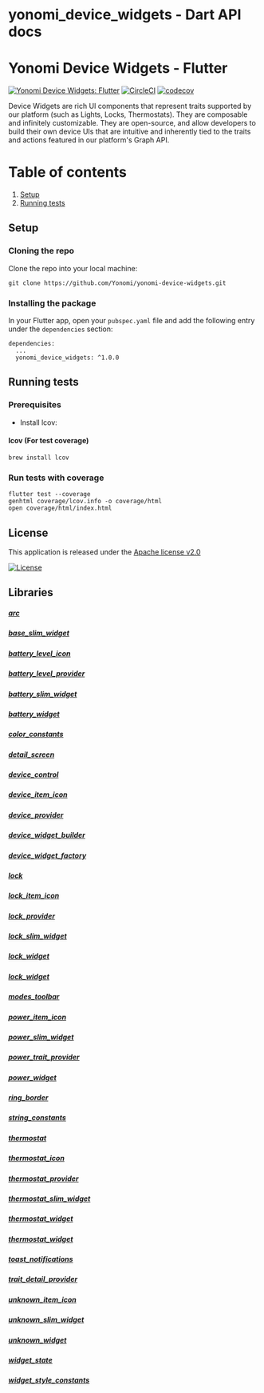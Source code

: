 


# yonomi_device_widgets - Dart API docs


<h1 id="yonomi-device-widgets---flutter">Yonomi Device Widgets - Flutter</h1>
<p><a href="https://www.yonomi.co/"><img src="https://img.shields.io/badge/Yonomi-Device_Widgets:_Flutter-lightgrey.svg?colorA=ffd500&amp;colorB=5c5c5c" alt="Yonomi Device Widgets: Flutter"></a>
<a href="https://app.circleci.com/pipelines/github/Yonomi/yonomi-device-widgets"><img src="https://circleci.com/gh/Yonomi/yonomi-device-widgets/tree/main.svg?style=shield&amp;circle-token=fdd9d9b47626dbcace0c6bc927805c73f2233d25" alt="CircleCI"></a>
<a href="https://codecov.io/gh/Yonomi/yonomi-device-widgets"><img src="https://codecov.io/gh/Yonomi/yonomi-device-widgets/branch/main/graph/badge.svg?token=52WBYAD9H9" alt="codecov"></a></p>
<p>Device Widgets are rich UI components that represent traits supported by our platform (such as Lights, Locks, Thermostats).  They are composable and infinitely customizable.  They are open-source, and allow developers to build their own device UIs that are intuitive and inherently tied to the traits and actions featured in our platform's Graph API.</p>
<h1 id="table-of-contents">Table of contents</h1>
<ol>
<li><a href="#install">Setup</a></li>
<li><a href="#run-tests">Running tests</a></li>
</ol>
<h2 id="setup-a-nameinstalla">Setup <a name="install"></a></h2>
<h3 id="cloning-the-repo">Cloning the repo</h3>
<p>Clone the repo into your local machine:</p>
<pre class="language-dart"><code>git clone https://github.com/Yonomi/yonomi-device-widgets.git
</code></pre>
<h3 id="installing-the-package">Installing the package</h3>
<p>In your Flutter app, open your <code>pubspec.yaml</code> file and add the following entry under the <code>dependencies</code> section:</p>
<pre class="language-dart"><code>dependencies:
  ...    
  yonomi_device_widgets: ^1.0.0
</code></pre>
<h2 id="running-testsa-namerun-testsa">Running tests<a name="run-tests"></a></h2>
<h3 id="prerequisites">Prerequisites</h3>
<ul>
<li>Install lcov:</li>
</ul>
<h4 id="lcov-for-test-coverage">lcov (For test coverage)</h4>
<p><code>brew install lcov</code></p>
<h3 id="run-tests-with-coverage">Run tests with coverage</h3>
<pre class="language-dart"><code>flutter test --coverage
genhtml coverage/lcov.info -o coverage/html
open coverage/html/index.html
</code></pre>
<h2 id="license-a-namelicensea">License <a name="license"></a></h2>
<p>This application is released under the <a href="LICENSE">Apache license v2.0</a></p>
<p><a href="https://opensource.org/licenses/Apache-2.0"><img src="https://img.shields.io/badge/License-Apache%202.0-blue.svg" alt="License"></a></p>


## Libraries

##### [arc](components_arc/components_arc-library.md)
 


##### [base_slim_widget](traits_slim_base_slim_widget/traits_slim_base_slim_widget-library.md)
 


##### [battery_level_icon](assets_traits_battery_level_icon/assets_traits_battery_level_icon-library.md)
 


##### [battery_level_provider](providers_battery_level_provider/providers_battery_level_provider-library.md)
 


##### [battery_slim_widget](traits_slim_battery_slim_widget/traits_slim_battery_slim_widget-library.md)
 


##### [battery_widget](traits_battery_widget/traits_battery_widget-library.md)
 


##### [color_constants](ui_color_constants/ui_color_constants-library.md)
 


##### [detail_screen](traits_detail_screen/traits_detail_screen-library.md)
 


##### [device_control](components_device_control/components_device_control-library.md)
 


##### [device_item_icon](assets_traits_device_item_icon/assets_traits_device_item_icon-library.md)
 


##### [device_provider](providers_device_provider/providers_device_provider-library.md)
 


##### [device_widget_builder](traits_device_widget_builder/traits_device_widget_builder-library.md)
 


##### [device_widget_factory](traits_device_widget_factory/traits_device_widget_factory-library.md)
 


##### [lock](devices_lock/devices_lock-library.md)
 


##### [lock_item_icon](assets_traits_lock_item_icon/assets_traits_lock_item_icon-library.md)
 


##### [lock_provider](providers_lock_provider/providers_lock_provider-library.md)
 


##### [lock_slim_widget](traits_slim_lock_slim_widget/traits_slim_lock_slim_widget-library.md)
 


##### [lock_widget](components_lock_widget/components_lock_widget-library.md)
 


##### [lock_widget](traits_lock_widget/traits_lock_widget-library.md)
 


##### [modes_toolbar](components_modes_toolbar/components_modes_toolbar-library.md)
 


##### [power_item_icon](assets_traits_power_item_icon/assets_traits_power_item_icon-library.md)
 


##### [power_slim_widget](traits_slim_power_slim_widget/traits_slim_power_slim_widget-library.md)
 


##### [power_trait_provider](providers_power_trait_provider/providers_power_trait_provider-library.md)
 


##### [power_widget](traits_power_widget/traits_power_widget-library.md)
 


##### [ring_border](ui_ring_border/ui_ring_border-library.md)
 


##### [string_constants](ui_string_constants/ui_string_constants-library.md)
 


##### [thermostat](devices_thermostat/devices_thermostat-library.md)
 


##### [thermostat_icon](assets_traits_thermostat_icon/assets_traits_thermostat_icon-library.md)
 


##### [thermostat_provider](providers_thermostat_provider/providers_thermostat_provider-library.md)
 


##### [thermostat_slim_widget](traits_slim_thermostat_slim_widget/traits_slim_thermostat_slim_widget-library.md)
 


##### [thermostat_widget](traits_thermostat_widget/traits_thermostat_widget-library.md)
 


##### [thermostat_widget](components_thermostat_widget/components_thermostat_widget-library.md)
 


##### [toast_notifications](mixins_toast_notifications/mixins_toast_notifications-library.md)
 


##### [trait_detail_provider](providers_trait_detail_provider/providers_trait_detail_provider-library.md)
 


##### [unknown_item_icon](assets_traits_unknown_item_icon/assets_traits_unknown_item_icon-library.md)
 


##### [unknown_slim_widget](traits_slim_unknown_slim_widget/traits_slim_unknown_slim_widget-library.md)
 


##### [unknown_widget](traits_unknown_widget/traits_unknown_widget-library.md)
 


##### [widget_state](providers_widget_state/providers_widget_state-library.md)
 


##### [widget_style_constants](ui_widget_style_constants/ui_widget_style_constants-library.md)
 









